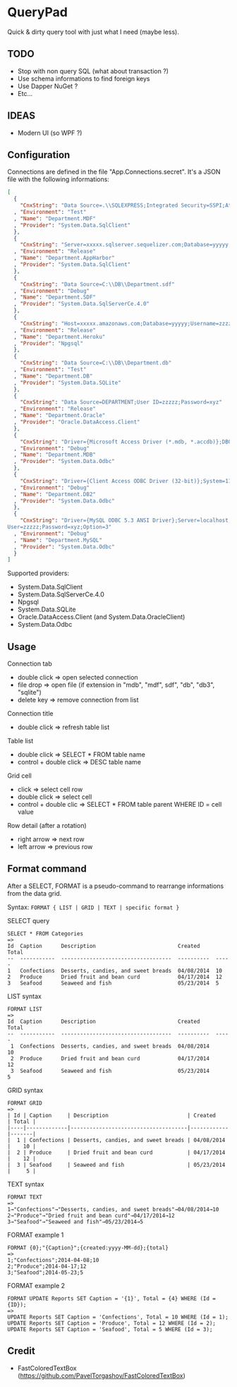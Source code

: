 # QueryPad

Quick & dirty query tool with just what I need (maybe less).


## TODO

* Stop with non query SQL (what about transaction ?)
* Use schema informations to find foreign keys
* Use Dapper NuGet ?
* Etc...


## IDEAS

* Modern UI (so WPF ?)


## Configuration

Connections are defined in the file "App.Connections.secret". It's a JSON file
with the following informations:

```JSON
[
  {
    "CnxString": "Data Source=.\\SQLEXPRESS;Integrated Security=SSPI;AttachDBFilename=C:\\DB\\Department_Express.mdf;User Instance=true;Database=Department_Express"
  , "Environment": "Test"
  , "Name": "Department.MDF"
  , "Provider": "System.Data.SqlClient"
  },
  {
    "CnxString": "Server=xxxxx.sqlserver.sequelizer.com;Database=yyyyy;User ID=zzzzz;Password=xyz"
  , "Environment": "Release"
  , "Name": "Department.AppHarbor"
  , "Provider": "System.Data.SqlClient"
  },
  {
    "CnxString": "Data Source=C:\\DB\\Department.sdf"
  , "Environment": "Debug"
  , "Name": "Department.SDF"
  , "Provider": "System.Data.SqlServerCe.4.0"
  },
  {
    "CnxString": "Host=xxxxx.amazonaws.com;Database=yyyyy;Username=zzzzz;Password=xyz;Port=5432;SSL Mode=Require;Trust Server Certificate=true"
  , "Environment": "Release"
  , "Name": "Department.Heroku"
  , "Provider": "Npgsql"
  },
  {
    "CnxString": "Data Source=C:\\DB\\Department.db"
  , "Environment": "Test"
  , "Name": "Department.DB"
  , "Provider": "System.Data.SQLite"
  },
  {
    "CnxString": "Data Source=DEPARTMENT;User ID=zzzzz;Password=xyz"
  , "Environment": "Release"
  , "Name": "Department.Oracle"
  , "Provider": "Oracle.DataAccess.Client"
  },
  {
    "CnxString": "Driver={Microsoft Access Driver (*.mdb, *.accdb)};DBQ=C:\\DB\\Department.mdb;ExtendedAnsiSQL=1"
  , "Environment": "Debug"
  , "Name": "Department.MDB"
  , "Provider": "System.Data.Odbc"
  },
  {
    "CnxString": "Driver={Client Access ODBC Driver (32-bit)};System=11.111.1.111;DBQ=xxxxx;QueryTimeout=0;Uid=zzzzz;Pwd=xyz;Transaction=no"
  , "Environment": "Debug"
  , "Name": "Department.DB2"
  , "Provider": "System.Data.Odbc"
  },
  {
    "CnxString": "Driver={MySQL ODBC 5.3 ANSI Driver};Server=localhost;Database=Department;
User=zzzzz;Password=xyz;Option=3"
  , "Environment": "Debug"
  , "Name": "Department.MySQL"
  , "Provider": "System.Data.Odbc"
  }
]
```

Supported providers:
* System.Data.SqlClient
* System.Data.SqlServerCe.4.0
* Npgsql
* System.Data.SQLite
* Oracle.DataAccess.Client (and System.Data.OracleClient)
* System.Data.Odbc


## Usage

Connection tab
* double click => open selected connection
* file drop => open file (if extension in "mdb", "mdf", sdf", "db", "db3", "sqlite")
* delete key => remove connection from list

Connection title
* double click => refresh table list

Table list
* double click => SELECT * FROM table name
* control + double click => DESC table name

Grid cell
* click => select cell row
* double click => select cell
* control + double clic => SELECT * FROM table parent WHERE ID = cell value

Row detail (after a rotation)
* right arrow => next row
* left arrow => previous row


## Format command

After a SELECT, FORMAT is a pseudo-command to rearrange informations from the
data grid.

Syntax: `FORMAT { LIST | GRID | TEXT | specific format }`

SELECT query
```
SELECT * FROM Categories
=>
Id  Caption      Description                          Created     Total
--  -----------  -----------------------------------  ----------  -----
1   Confections  Desserts, candies, and sweet breads  04/08/2014  10
2   Produce      Dried fruit and bean curd            04/17/2014  12
3   Seafood      Seaweed and fish                     05/23/2014  5
```

LIST syntax
```
FORMAT LIST
=>
Id  Caption      Description                          Created     Total
--  -----------  -----------------------------------  ----------  -----
 1  Confections  Desserts, candies, and sweet breads  04/08/2014     10
 2  Produce      Dried fruit and bean curd            04/17/2014     12
 3  Seafood      Seaweed and fish                     05/23/2014      5
```

GRID syntax
```
FORMAT GRID
=>
| Id | Caption     | Description                         | Created    | Total |
|----|-------------|-------------------------------------|------------|-------|
|  1 | Confections | Desserts, candies, and sweet breads | 04/08/2014 |    10 |
|  2 | Produce     | Dried fruit and bean curd           | 04/17/2014 |    12 |
|  3 | Seafood     | Seaweed and fish                    | 05/23/2014 |     5 |
```

TEXT syntax
```
FORMAT TEXT
=>
1→"Confections"→"Desserts, candies, and sweet breads"→04/08/2014→10
2→"Produce"→"Dried fruit and bean curd"→04/17/2014→12
3→"Seafood"→"Seaweed and fish"→05/23/2014→5
```

FORMAT example 1
```
FORMAT {0};"{Caption}";{created:yyyy-MM-dd};{total}
=>
1;"Confections";2014-04-08;10
2;"Produce";2014-04-17;12
3;"Seafood";2014-05-23;5
```

FORMAT example 2
```
FORMAT UPDATE Reports SET Caption = '{1}', Total = {4} WHERE (Id = {ID});
=>
UPDATE Reports SET Caption = 'Confections', Total = 10 WHERE (Id = 1);
UPDATE Reports SET Caption = 'Produce', Total = 12 WHERE (Id = 2);
UPDATE Reports SET Caption = 'Seafood', Total = 5 WHERE (Id = 3);
```


## Credit

* FastColoredTextBox (https://github.com/PavelTorgashov/FastColoredTextBox)
